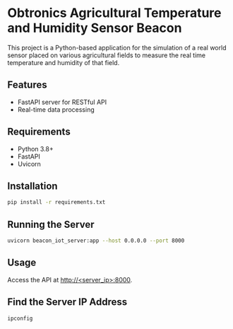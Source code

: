 # Obtronics Agricultural Temperature and Humidity Sensor Beacon

This project is a Python-based application for the simulation of a real world sensor placed on various agricultural fields to measure the real time temperature and humidity of that field.

## Features

- FastAPI server for RESTful API
- Real-time data processing

## Requirements

- Python 3.8+
- FastAPI
- Uvicorn

## Installation

```bash
pip install -r requirements.txt
```

## Running the Server

```bash
uvicorn beacon_iot_server:app --host 0.0.0.0 --port 8000
```

## Usage

Access the API at [http://<server_ip>:8000](http://<server_ip>:8000).

## Find the Server IP Address


```bash
ipconfig
```
